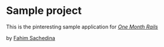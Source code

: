 # Sample project

This is the pinteresting sample application for [*One Month Rails*](http://onemonthrails.com)

by [Fahim Sachedina](http://fahimsachedina.com)